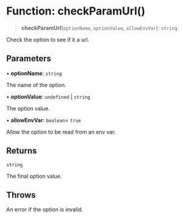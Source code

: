 # Function: checkParamUrl()

> **checkParamUrl**(`optionName`, `optionValue`, `allowEnvVar`): `string`

Check the option to see if it a url.

## Parameters

• **optionName**: `string`

The name of the option.

• **optionValue**: `undefined` \| `string`

The option value.

• **allowEnvVar**: `boolean`= `true`

Allow the option to be read from an env var.

## Returns

`string`

The final option value.

## Throws

An error if the option is invalid.
